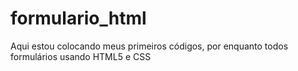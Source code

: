 # formulario_html
Aqui estou colocando meus primeiros códigos, por enquanto todos formulários usando HTML5 e CSS
